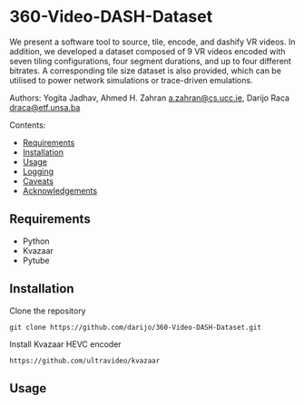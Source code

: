 # 360-Video-DASH-Dataset

We present a software tool to source, tile, encode, and dashify VR videos. In addition, we developed a dataset composed of 9 VR videos encoded with seven tiling configurations, four segment durations, and up to four different bitrates. A corresponding tile size dataset is also provided, which can be utilised to power network simulations or trace-driven emulations.

Authors: Yogita Jadhav, Ahmed H. Zahran <a.zahran@cs.ucc.ie>, Darijo Raca <draca@etf.unsa.ba>

Contents:

- [Requirements](#requirements)
- [Installation](#installation)
- [Usage](#usage)
- [Logging](#logging)
- [Caveats](#caveats)
- [Acknowledgements](#acknowledgements)


## Requirements

- Python
- Kvazaar
- Pytube


## Installation

Clone the repository
	
	git clone https://github.com/darijo/360-Video-DASH-Dataset.git

Install Kvazaar HEVC encoder

	https://github.com/ultravideo/kvazaar


## Usage


 



